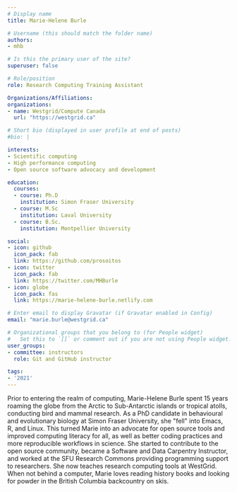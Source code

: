 ```yaml
---
# Display name
title: Marie-Helene Burle

# Username (this should match the folder name)
authors:
- mhb

# Is this the primary user of the site?
superuser: false

# Role/position
role: Research Computing Training Assistant

Organizations/Affiliations:
organizations:
- name: Westgrid/Compute Canada
  url: "https://westgrid.ca"

# Short bio (displayed in user profile at end of posts)
#bio: |

interests:
- Scientific computing
- High performance computing
- Open source software advocacy and development

education:
  courses:
  - course: Ph.D
    institution: Simon Fraser University
  - course: M.Sc
    institution: Laval University
  - course: B.Sc.
    institution: Montpellier University

social:
- icon: github
  icon_pack: fab
  link: https://github.com/prosoitos
- icon: twitter
  icon_pack: fab
  link: https://twitter.com/MHBurle 
- icon: globe
  icon_pack: fas
  link: https://marie-helene-burle.netlify.com

# Enter email to display Gravatar (if Gravatar enabled in Config)
email: "marie.burle@westgrid.ca"

# Organizational groups that you belong to (for People widget)
#   Set this to `[]` or comment out if you are not using People widget.
user_groups:
- committee: instructors
  role: Git and GitHub instructor

tags:
- '2021'
---
```

Prior to entering the realm of computing, Marie-Helene Burle spent 15 years
roaming the globe from the Arctic to Sub-Antarctic islands or tropical
atolls, conducting bird and mammal research. As a PhD candidate in
behavioural and evolutionary biology at Simon Fraser University, she "fell"
into Emacs, R, and Linux. This turned Marie into an advocate for open
source tools and improved computing literacy for all, as well as better
coding practices and more reproducible workflows in science. She started to
contribute to the open source community, became a Software and Data
Carpentry Instructor, and worked at the SFU Research Commons providing
programming support to researchers. She now teaches research computing
tools at WestGrid. When not behind a computer, Marie loves reading history
books and looking for powder in the British Columbia backcountry on skis.
